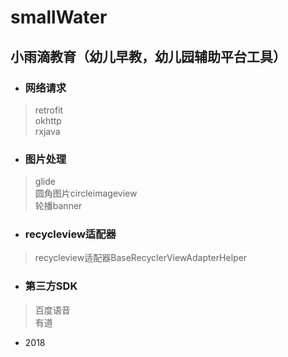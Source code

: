 # smallWater

## 小雨滴教育（幼儿早教，幼儿园辅助平台工具）

* ### 网络请求<Br>
>retrofit<Br>
       okhttp<Br>
      rxjava<Br>
    
* ### 图片处理<Br>
 > glide<Br>
   圆角图片circleimageview<Br>
   轮播banner<Br>
    
* ### recycleview适配器<Br>
> recycleview适配器BaseRecyclerViewAdapterHelper<Br>
    
* ### 第三方SDK<Br>
> 百度语音<Br>
    有道
       
      
      
* 2018
